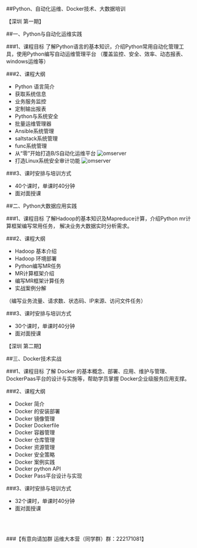 ##Python、自动化运维、Docker技术、大数据培训

【深圳 第一期】

##一、Python与自动化运维实践

###1、课程目标
        了解Python语言的基本知识，介绍Python常用自动化管理工具，使用Python编写自动运维管理平台
     （覆盖监控、安全、效率、动态报表、windows运维等）
  
###2、课程大纲
* Python 语言简介
* 获取系统信息
* 业务服务监控
* 定制输出报表
* Python与系统安全
* 批量运维管理器
* Ansible系统管理
* saltstack系统管理
* func系统管理
* 从“零”开始打造B/S自动化运维平台
![omserver](http://blog.liuts.com/attachment/201410/1412483222_9836d808.png)
* 打造Linux系统安全审计功能
![omserver](http://blog.liuts.com/attachment/201410/1412483222_1313028a.png)

###3、课时安排与培训方式
* 40个课时，单课时40分钟
* 面对面授课

##二、Python大数据应用实践

###1、课程目标
        了解Hadoop的基本知识及Mapreduce计算，介绍Python mr计算框架编写常用任务，
     解决业务大数据实时分析需求。
  
###2、课程大纲
* Hadoop 基本介绍
* Hadoop 环境部署
* Python编写MR任务
* MR计算框架介绍
* 编写MR框架计算任务
* 实战案例分解

（编写业务流量、请求数、状态码、IP来源、访问文件任务）

###3、课时安排与培训方式
* 30个课时，单课时40分钟
* 面对面授课

【深圳 第二期】

##三、Docker技术实战

###1、课程目标
        了解 Docker 的基本概念、部署、应用、维护与管理、DockerPaas平台的设计与实施等，帮助学员掌握
      Docker企业级服务应用支撑。
  
###2、课程大纲
* Docker 简介
* Docker 的安装部署
* Docker 镜像管理
* Docker Dockerfile
* Docker 容器管理
* Docker 仓库管理
* Docker 资源管理
* Docker 安全策略
* Docker 案例实践
* Docker python API
* Docker Pass平台设计与实现

###3、课时安排与培训方式
* 32个课时，单课时40分钟
* 面对面授课  
<br />
<br />

###【有意向请加群 运维大本营（同学群）群：222171081】
